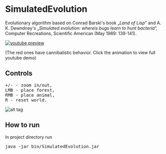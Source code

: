 # SimulatedEvolution
Evolutionary algorithm based on Conrad Barski's book „_Land of Lisp_” and A. K. Dewndney's „_Simulated evolution: whereis bugs learn to hunt bacteria_”, Computer Recreations, Scientific American (May 1989: 139-141).

[![youtube preview](https://j.gifs.com/lO18l5.gif)](https://youtu.be/EODNAZlkics)

(The red ones have cannibalistic behavior. Click the animation to view full youtube demo)

## Controls
<pre>
+/- - zoom in/out,
LMB - place forest,
RMB - place animal,
R - reset world.
</pre>

![alt tag](https://github.com/rszczers/SimulatedEvolution/blob/master/evolution.png)

## How to run
In project directory run
<pre>
java -jar bin/SimulatedEvolution.jar
</pre>


